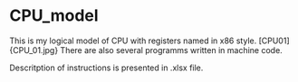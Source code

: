 # CPU_model
This is my logical model of CPU with registers named in x86 style.
[CPU01]{CPU_01.jpg}
There are also several programms written in machine code.

Descritption of instructions is presented in .xlsx file.

